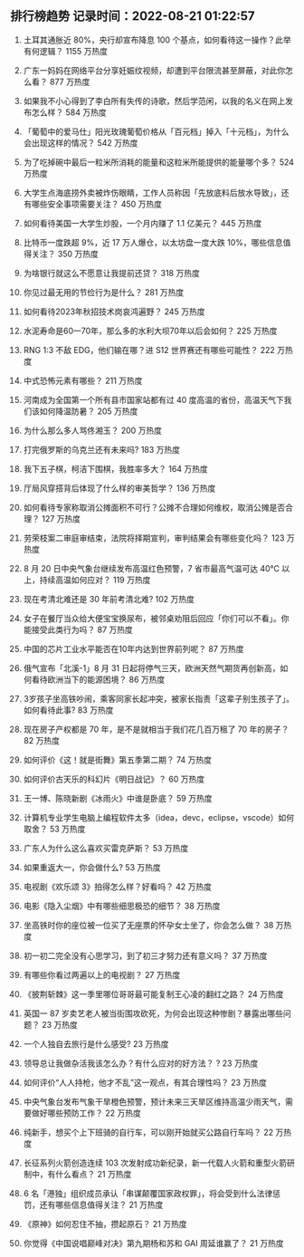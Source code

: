 
## 排行榜趋势 记录时间：2022-08-21 01:22:57
  
  1. 土耳其通胀近 80%，央行却宣布降息 100 个基点，如何看待这一操作？此举有何逻辑？ 1155 万热度
    
  2. 广东一妈妈在网络平台分享妊娠纹视频，却遭到平台限流甚至屏蔽，对此你怎么看？ 877 万热度
    
  3. 如果我不小心得到了李白所有失传的诗歌，然后学范闲，以我的名义在网上发布怎么样？ 584 万热度
    
  4. 「葡萄中的爱马仕」阳光玫瑰葡萄价格从「百元档」掉入「十元档」，为什么会出现这样的情况？ 542 万热度
    
  5. 为了吃掉碗中最后一粒米所消耗的能量和这粒米所能提供的能量哪个多？ 524 万热度
    
  6. 大学生点海底捞外卖被炸伤眼睛，工作人员称因「先放底料后放水导致」，还有哪些安全事项需要关注？ 450 万热度
    
  7. 如何看待美国一大学生炒股，一个月内赚了 1.1 亿美元？ 445 万热度
    
  8. 比特币一度跌超 9%，近 17 万人爆仓，以太坊盘一度大跌 10%，哪些信息值得关注？ 350 万热度
    
  9. 为啥银行就这么不愿意让我提前还贷？ 318 万热度
    
  10. 你见过最无用的节俭行为是什么？ 281 万热度
    
  11. 如何看待2023年秋招技术岗哀鸿遍野？ 245 万热度
    
  12. 水泥寿命是60一70年，那么多的水利大坝70年以后会如何？ 225 万热度
    
  13. RNG 1:3 不敌 EDG，他们输在哪？进 S12 世界赛还有哪些可能性？ 222 万热度
    
  14. 中式恐怖元素有哪些？ 211 万热度
    
  15. 河南成为全国第一个所有县市国家站都有过 40 度高温的省份，高温天气下我们该如何降温防暑？ 205 万热度
    
  16. 为什么那么多人骂佟湘玉？ 200 万热度
    
  17. 打完俄罗斯的乌克兰还有未来吗? 183 万热度
    
  18. 我下五子棋，柯洁下围棋，我胜率多大？ 164 万热度
    
  19. 厅局风穿搭背后体现了什么样的审美哲学？ 136 万热度
    
  20. 如何看待专家称取消公摊面积不可行？公摊不合理如何维权，取消公摊是否合理？ 127 万热度
    
  21. 劳荣枝案二审庭审结束，法院将择期宣判，审判结果会有哪些变化吗？ 123 万热度
    
  22. 8 月 20 日中央气象台继续发布高温红色预警，7 省市最高气温可达 40℃ 以上，持续高温如何应对？ 119 万热度
    
  23. 现在考清北难还是 30 年前考清北难? 102 万热度
    
  24. 女子在餐厅当众给大便宝宝换尿布，被邻桌劝阻后回应「你们可以不看」。你能接受此类行为吗？ 87 万热度
    
  25. 中国的芯片工业水平能否在10年内达到世界前列呢？ 87 万热度
    
  26. 俄气宣布「北溪-1」8 月 31 日起将停气三天，欧洲天然气期货再创新高，如何看待欧洲当下的能源困境？ 86 万热度
    
  27. 3岁孩子坐高铁吵闹，乘客同家长起冲突，被家长指责「这辈子别生孩子了」。如何看待此事? 83 万热度
    
  28. 现在房子产权都是 70 年，是不是就相当于我们花几百万租了 70 年的房子？ 82 万热度
    
  29. 如何评价《这！就是街舞》第五季第二期？ 74 万热度
    
  30. 如何评价古天乐的科幻片《明日战记》？ 60 万热度
    
  31. 王一博、陈晓新剧《冰雨火》中谁是卧底？ 59 万热度
    
  32. 计算机专业学生电脑上编程软件太多（idea，devc，eclipse，vscode）如何取舍？ 53 万热度
    
  33. 广东人为什么这么喜欢买雷克萨斯？ 53 万热度
    
  34. 如果重返大一，你会做什么? 53 万热度
    
  35. 电视剧《欢乐颂 3》拍得怎么样？好看吗？ 42 万热度
    
  36. 电影《隐入尘烟》中有哪些细思极恐的细节？ 38 万热度
    
  37. 坐高铁时你的座位被一位买了无座票的怀孕女士坐了，你会怎么做？ 38 万热度
    
  38. 初一初二完全没有心思学习，到了初三才努力还有意义吗？ 37 万热度
    
  39. 有哪些你看过两遍以上的电视剧？ 27 万热度
    
  40. 《披荆斩棘》这一季里哪位哥哥最可能复制王心凌的翻红之路？ 24 万热度
    
  41. 英国一 87 岁卖艺老人被当街围攻砍死，为何会出现这种惨剧？暴露出哪些问题？ 23 万热度
    
  42. 一个人独自去旅行是什么感受? 23 万热度
    
  43. 领导总让我做杂活我该怎么办？有什么应对的好方法？   ? 23 万热度
    
  44. 如何评价“人人持枪，他才不乱”这一观点，有其合理性吗？ 23 万热度
    
  45. 中央气象台发布气象干旱橙色预警，预计未来三天旱区维持高温少雨天气，需要做好哪些预防工作？ 22 万热度
    
  46. 纯新手，想买个上下班骑的自行车，可以刚开始就买公路自行车吗？ 22 万热度
    
  47. 长征系列火箭创造连续 103 次发射成功新纪录，新一代载人火箭和重型火箭研制中，有什么看点？ 21 万热度
    
  48. 6 名「港独」组织成员承认「串谋颠覆国家政权罪」，将会受到什么法律惩罚，还有哪些信息值得关注？ 21 万热度
    
  49. 《原神》如何忍住不抽，攒起原石？ 21 万热度
    
  50. 你觉得《中国说唱巅峰对决》第九期杨和苏和 GAI 周延谁赢了？ 21 万热度
    